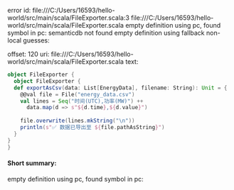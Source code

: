 error id: file:///C:/Users/16593/hello-world/src/main/scala/FileExporter.scala:3
file:///C:/Users/16593/hello-world/src/main/scala/FileExporter.scala
empty definition using pc, found symbol in pc: 
semanticdb not found
empty definition using fallback
non-local guesses:

offset: 120
uri: file:///C:/Users/16593/hello-world/src/main/scala/FileExporter.scala
text:
```scala
object FileExporter {
  object FileExporter {
  def exportAsCsv(data: List[EnergyData], filename: String): Unit = {
    @@val file = File("energy_data.csv")
    val lines = Seq("时间(UTC),功率(MW)") ++ 
      data.map(d => s"${d.time},${d.value}")
    
    file.overwrite(lines.mkString("\n"))
    println(s"✅ 数据已导出至 ${file.pathAsString}")
  }
}
}

```


#### Short summary: 

empty definition using pc, found symbol in pc: 